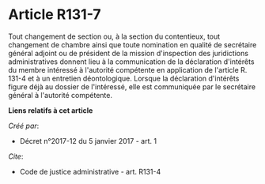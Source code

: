 # Article R131-7

Tout changement de section ou, à la section du contentieux, tout changement de chambre ainsi que toute nomination en qualité
de secrétaire général adjoint ou de président de la mission d'inspection des juridictions administratives donnent lieu à la
communication de la déclaration d'intérêts du membre intéressé à l'autorité compétente en application de l'article R. 131-4
et à un entretien déontologique. Lorsque la déclaration d'intérêts figure déjà au dossier de l'intéressé, elle est
communiquée par le secrétaire général à l'autorité compétente.

**Liens relatifs à cet article**

_Créé par_:

  - Décret n°2017-12 du 5 janvier 2017 - art. 1

_Cite_:

  - Code de justice administrative - art. R131-4
